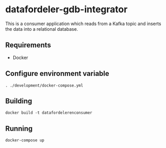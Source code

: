 # datafordeler-gdb-integrator
This is a consumer application which reads from a Kafka topic and inserts the data into a relational database.

## Requirements
* Docker

## Configure environment variable
```
. ./development/docker-compose.yml
```
## Building
```
docker build -t datafordelerenconsumer
```

## Running
```
docker-compose up
```
